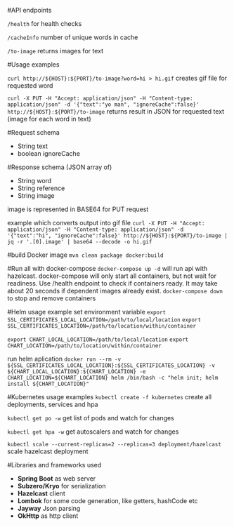 #API endpoints

`/health`  for health checks

`/cacheInfo` number of unique words in cache

`/to-image` returns images for text


#Usage examples

`curl http://${HOST}:${PORT}/to-image?word=hi > hi.gif`
creates gif file for requested word

`curl -X PUT -H "Accept: application/json" -H "Content-type: application/json" -d '{"text":"yo man", "ignoreCache":false}' http://${HOST}:${PORT}/to-image`
returns result in JSON for requested text (image for each word in text)

#Request schema
- String text
- boolean ignoreCache

#Response schema
 (JSON array of)
- String word
- String reference
- String image

image is represented in BASE64 for PUT request

example which converts output into gif file
`curl -X PUT -H "Accept: application/json" -H "Content-type: application/json" -d '{"text":"hi", "ignoreCache":false}' http://${HOST}:${PORT}/to-image | jq -r '.[0].image' | base64 --decode -o hi.gif`


#build Docker image
`mvn clean package docker:build`


#Run all with docker-compose
`docker-compose up -d`
will run api with hazelcast. 
docker-compose will only start all containers, but not wait for readiness.
Use /health endpoint to check if containers ready. 
It may take about 20 seconds if dependent images already exist. 
`docker-compose down` to stop and remove containers

#Helm usage example
set environment variable
`export SSL_CERTIFICATES_LOCAL_LOCATION=/path/to/local/location`
`export SSL_CERTIFICATES_LOCATION=/path/to/location/within/container`

`export CHART_LOCAL_LOCATION=/path/to/local/location`
`export CHART_LOCATION=/path/to/location/within/container`

run helm aplication
`docker run --rm -v ${SSL_CERTIFICATES_LOCAL_LOCATION}:${SSL_CERTIFICATES_LOCATION} -v ${CHART_LOCAL_LOCATION}:${CHART_LOCATION} -e CHART_LOCATION=${CHART_LOCATION} helm /bin/bash -c "helm init; helm install ${CHART_LOCATION}"`

#Kubernetes usage examples
`kubectl create -f kubernetes`
create all deployments, services and hpa

`kubectl get po -w`
get list of pods and watch for changes

`kubectl get hpa -w`
get autoscalers and watch for changes

`kubectl scale --current-replicas=2 --replicas=3 deployment/hazelcast`
scale hazelcast deployment



#Libraries and frameworks used
- **Spring Boot** as web server
- **Subzero/Kryo** for serialization
- **Hazelcast** client
- **Lombok** for some code generation, like getters, hashCode etc 
- **Jayway** Json parsing
- **OkHttp** as http client 
